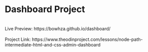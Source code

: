 # Dashboard Project
<br>
Live Preview: https://bowhza.github.io/dashboard/
<br><br>
Project Link: https://www.theodinproject.com/lessons/node-path-intermediate-html-and-css-admin-dashboard
